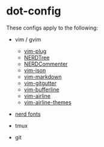dot-config
==========

These configs apply to the following:

* vim / gvim
  * [vim-plug](https://github.com/junegunn/vim-plug)
  * [NERDTree](https://github.com/scrooloose/nerdtree.git)
  * [NERDCommenter](https://github.com/scrooloose/nerdcommenter.git)
  * [vim-json](https://github.com/elzr/vim-json)
  * [vim-markdown](https://github.com/plasticboy/vim-markdown)
  * [vim-gitgutter](https://github.com/airblade/vim-gitgutter)
  * [vim-bufferline](https://github.com/bling/vim-bufferline)
  * [vim-airline](https://github.com/vim-airline/vim-airline)
  * [vim-airline-themes](https://github.com/vim-airline/vim-airline-themes)

* [nerd fonts](https://github.com/ryanoasis/nerd-fonts)

* tmux

* git
